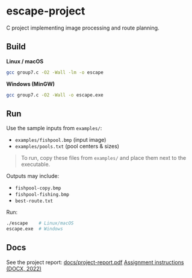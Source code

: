 # escape-project

C project implementing image processing and route planning.

## Build
**Linux / macOS**
```bash
gcc group7.c -O2 -Wall -lm -o escape
```

**Windows (MinGW)**
```bash
gcc group7.c -O2 -Wall -o escape.exe
```

## Run

Use the sample inputs from `examples/`:

* `examples/fishpool.bmp` (input image)
* `examples/pools.txt` (pool centers & sizes)

> To run, copy these files from `examples/` and place them next to the executable.

Outputs may include:

* `fishpool-copy.bmp`
* `fishpool-fishing.bmp`
* `best-route.txt`

Run:

```bash
./escape    # Linux/macOS
escape.exe  # Windows
```

## Docs

See the project report: [docs/project-report.pdf](docs/project-report.pdf)
[Assignment instructions (DOCX, 2022)](docs/escape-project-assignment-2022.docx)
